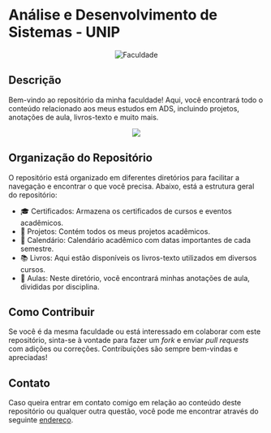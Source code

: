 # Análise e Desenvolvimento de Sistemas - UNIP

<div align="center">
  
![Faculdade](https://www.unip.br/assets/img/logo/logo-unip-2021.svg)

</div>

## Descrição

Bem-vindo ao repositório da minha faculdade! Aqui, você encontrará todo o conteúdo relacionado aos meus estudos em ADS, incluindo projetos, anotações de aula, livros-texto e muito mais.

<center>

![](https://geps.dev/progress/50)

</center>

## Organização do Repositório

O repositório está organizado em diferentes diretórios para facilitar a navegação e encontrar o que você precisa. Abaixo, está a estrutura geral do repositório:

- 🎓 Certificados: Armazena os certificados de cursos e eventos acadêmicos.
- 📂 Projetos: Contém todos os meus projetos acadêmicos.
- 📅 Calendário: Calendário acadêmico com datas importantes de cada semestre.
- 📚 Livros: Aqui estão disponíveis os livros-texto utilizados em diversos cursos.
- 📝 Aulas: Neste diretório, você encontrará minhas anotações de aula, divididas por disciplina.

## Como Contribuir

Se você é da mesma faculdade ou está interessado em colaborar com este repositório, sinta-se à vontade para fazer um *fork* e enviar *pull requests* com adições ou correções. Contribuições são sempre bem-vindas e apreciadas!

## Contato

Caso queira entrar em contato comigo em relação ao conteúdo deste repositório ou qualquer outra questão, você pode me encontrar através do seguinte [endereço](https://pedrolaurenti.orbytesistemas.com).
